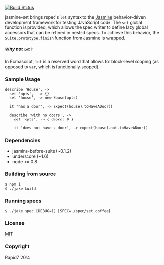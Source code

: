 [![Build Status](https://travis-ci.org/jvennix-r7/jasmine-set.svg?branch=master)](https://travis-ci.org/jvennix-r7/jasmine-set)

jasmine-set brings rspec's `let` syntax to the [Jasmine](http://jasmine.github.io/) behavior-driven development framework for testing JavaScript code. The `set` global function is provided, which allows the spec writer to define lazy global accessors that can be refined in nested specs. To achieve this behavior, the `Suite.prototype.finish` function from Jasmine is wrapped.

##### Why not `let`?

In Ecmascript, `let` is a reserved word that allows for block-level scoping (as opposed to `var`, which is functionally-scoped).

### Sample Usage

    describe 'House', ->
      set 'opts',  -> {}
      set 'house', -> new House(opts)

      it 'has a door', -> expect(house).toHaveADoor()

      describe 'with no doors', ->
        set 'opts', -> { doors: 0 }

        it 'does not have a door', -> expect(house).not.toHaveADoor()

### Dependencies

- jasmine-before-suite (~0.1.2)
- underscore (~1.6)
- node >= 0.8

### Building from source

    $ npm i
    $ ./jake build

### Running specs

    $ ./jake spec [DEBUG=1] [SPEC=./spec/set.coffee]

### License

[MIT](http://en.wikipedia.org/wiki/MIT_License)

### Copyright

Rapid7 2014
